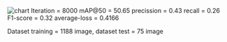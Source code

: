 ![chart](https://user-images.githubusercontent.com/46029825/161411117-838754cc-df76-4f02-957f-dbf7f813a9f9.png)
Iteration = 8000
mAP@50 = 50.65
precission = 0.43
recall = 0.26
F1-score = 0.32
average-loss = 0.4166

Dataset training = 1188 image, dataset test = 75 image
